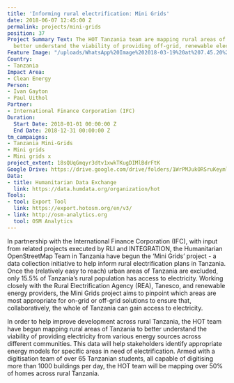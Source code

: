 ```yaml
---
title: 'Informing rural electrification: Mini Grids'
date: 2018-06-07 12:45:00 Z
permalink: projects/mini-grids
position: 37
Project Summary Text: The HOT Tanzania team are mapping rural areas of Tanzania to
  better understand the viability of providing off-grid, renewable electricity solutions.
Feature Image: "/uploads/WhatsApp%20Image%202018-03-19%20at%207.45.20%20PM.jpeg"
Country:
- Tanzania
Impact Area:
- Clean Energy
Person:
- Ivan Gayton
- Paul Uithol
Partner:
- International Finance Corporation (IFC)
Duration:
  Start Date: 2018-01-01 00:00:00 Z
  End Date: 2018-12-31 00:00:00 Z
tm_campaigns:
- Tanzania Mini-Grids
- Mini grids
- Mini grids x
project_extent: 18sQUqGmqyr3dtv1xwkTKugDIMlBdrFtK
Google Drive: https://drive.google.com/drive/folders/1WrPMJukORSruKeyml42BIEiojwhYVRKu?usp=sharing
Data:
- title: Humanitarian Data Exchange
  link: https://data.humdata.org/organization/hot
Tools:
- tool: Export Tool
  link: https://export.hotosm.org/en/v3/
- link: http://osm-analytics.org
  tool: OSM Analytics
---
```


In partnership with the International Finance Corporation (IFC), with input from related projects executed by RLI and INTEGRATION, the Humanitarian OpenStreetMap Team in Tanzania have begun the ‘Mini Grids’ project - a data collection initiative to help inform rural electrification plans in Tanzania. Once the (relatively easy to reach) urban areas of Tanzania are excluded, only 15.5% of Tanzania’s rural population has access to electricity. Working closely with the Rural Electrification Agency (REA), Tanesco, and renewable energy providers, the Mini Grids project aims to pinpoint which areas are most appropriate for on-grid or off-grid solutions to ensure that, collaboratively, the whole of Tanzania can gain access to electricity.

In order to help improve development across rural Tanzania, the HOT team have begun mapping rural areas of Tanzania to better understand the viability of providing electricity from various energy sources across different communities. This data will help stakeholders identify appropriate energy models for specific areas in need of electrification. Armed with a digitisation team of over 65 Tanzanian students, all capable of digitising more than 1000 buildings per day, the HOT team will be mapping over 50% of homes across rural Tanzania.